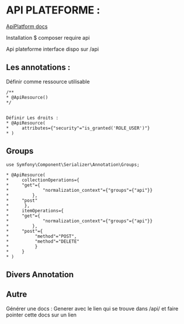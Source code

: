 API PLATEFORME :
===================

[ApiPlatform docs](https://api-platform.com/docs/)


Installation
$ composer require api

Api plateforme interface dispo sur /api

Les annotations :
-------------------

Définir comme ressource utilisable

    /**
    * @ApiResource()
    */


    Définir Les droits :
    * @ApiResource(
    *     attributes={"security"="is_granted('ROLE_USER')"}
    * )



Groups
-------------------


    use Symfony\Component\Serializer\Annotation\Groups;

    * @ApiResource(
    *     collectionOperations={
    *     "get"={
    *             "normalization_context"={"groups"={"api"}}
    *         },
    *     "post"
    *      },
    *     itemOperations={
    *     "get"={
    *             "normalization_context"={"groups"={"api"}}
    *         },
    *     "post"={
    *          "method"="POST",
    *          "method"="DELETE"
    *          }
    *     }
    * )



Divers Annotation
-------------------


Autre
-------------------
Générer une docs :
Generer avec le lien qui se trouve dans /api/ et faire pointer cette docs sur un lien
